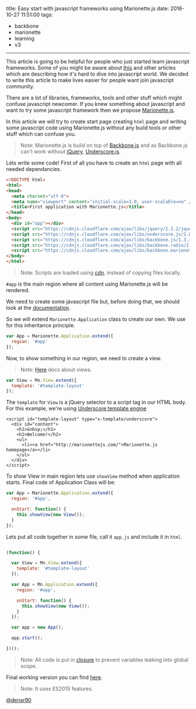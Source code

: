 title: Easy start with javascript frameworks using Marionette.js
date: 2016-10-27 11:51:00
tags: 
- backbone
- marionette
- learning
- v3
---

This article is going to be helpful for people who just started learn javascript
frameworks. Some of you might be aware about [this](https://hackernoon.com/how-it-feels-to-learn-javascript-in-2016-d3a717dd577f#.tuxjtwlkb) and other articles which are describing how it's hard to dive into javascript world. We decided to write this article to make lives easier for people want join javascript community.

There are a lot of libraries, frameworks, tools and other stuff which might confuse javascript newcomer.
If you knew something about javascript and want to try some javascript framework then we propose [Marionette.js](http://marionettejs.com/).

In this article we will try to create start page creating `html` page and writing some javascript code using Marionette.js without any build tools or other stuff which can confuse you.

> Note: Marionette.js is build on top of [Backbone.js](backbonejs.org) and as Backbone.js can't work without [jQuery](https://jquery.com/), [Underscore.js](http://underscorejs.org/).

Lets write some code!
First of all you have to create an `html` page with all needed dependancies.

```html
<!DOCTYPE html>
<html>
<head>
  <meta charset="utf-8">
  <meta name="viewport" content="initial-scale=1.0, user-scalable=no" />
  <title>First application with Marionette.js</title>
</head>
<body>
  <div id="app"></div>
  <script src="https://cdnjs.cloudflare.com/ajax/libs/jquery/2.2.2/jquery.js"></script>
  <script src="https://cdnjs.cloudflare.com/ajax/libs/underscore.js/1.8.3/underscore-min.js"></script>
  <script src="https://cdnjs.cloudflare.com/ajax/libs/backbone.js/1.3.3/backbone-min.js"></script>
  <script src="https://cdnjs.cloudflare.com/ajax/libs/backbone.radio/2.0.0/backbone.radio.min.js"></script>
  <script src="https://cdnjs.cloudflare.com/ajax/libs/backbone.marionette/3.1.0/backbone.marionette.js"></script>
</body>
</html>
```

> Note: Scripts are loaded using [cdn](https://en.wikipedia.org/wiki/Content_delivery_network), instead of copying files locally.


`#app` is the main region where all content using Marionette.js will be rendered.

We need to create some javascript file but, before doing that, we should look at the [documentation](http://marionettejs.com/docs/v3.1.0/marionette.application.html).

So we will extend `Marionette.Application` class to create our own. We use for this inheritance principle.

```javascript
var App = Marionette.Application.extend({
  region: '#app'
});
```

Now, to show something in our region, we need to create a view.
 > Note: [Here](http://marionettejs.com/docs/master/marionette.view.html) docs about views.

```javascript
var View = Mn.View.extend({
  template: '#template-layout'
});
```

The `template` for `View` is a jQuery selector to a script tag in our HTML body. For this example, we're using [Underscore template engine](http://underscorejs.org/#template)

```
<script id="template-layout" type="x-template/underscore">
  <div id="content">
    <h1>&nbsp;</h1>
    <h2>Welcome!</h2>
    <ul>
      <li><a href="http://marionettejs.com/">Marionette.js homepage</a></li>
    </ul>
  </div>
</script>
```

To show View in main region lets use `showView` method when application starts.
Final code of Application Class will be:

```javascript
var App = Marionette.Application.extend({
  region: '#app',

  onStart: function() {
    this.showView(new View());
  }
});
```

Lets put all code together in some file, call it `app.js` and include it in `html`.

```javascript

(function() {

  var View = Mn.View.extend({
    template: '#template-layout'
  });

  var App = Mn.Application.extend({
    region: '#app',

    onStart: function() {
      this.showView(new View());
    }
  });

  var app = new App();

  app.start();

})();

```

> Note: All code is put in  [closure](https://developer.mozilla.org/en/docs/Web/JavaScript/Closures) to prevent variables leaking into global scope.

Final working version you can find [here](https://github.com/marionettejs/marionette-integrations/tree/vanilla-example/vanilla).
> Note: It uses ES2015 features.

[@denar90](https://github.com/denar90)
